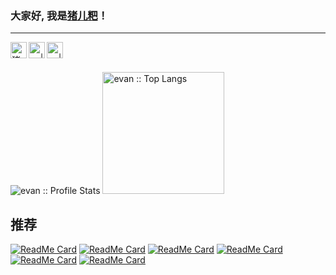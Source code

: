 ### 大家好, 我是[猪儿粑](https://aifeel.cn)！
---
<a href="http://weibo.com/">
  <img align="left" alt="猪儿粑 | 新浪微博" width="26px" src="https://cdn.aifeel.top/home/icon/weibo.svg" />
</a>
<a href="https://twitter.com/">
  <img align="left" alt="-- | Twitter" width="26px" src="https://cdn.aifeel.top/home/icon/Twitter.svg" />
</a>
<a href="https://t.me/">
  <img align="left" alt="-- | Telegram Channel" width="26px" src="https://cdn.aifeel.top/home/icon/Telegram.svg" />
</a>

<br />
<br />
<p align="left">
  <img heigth="195" src="https://github-readme-stats.vercel.app/api?username=yonglinzhu&show_icons=true&theme=synthwave" alt="evan :: Profile Stats" />
  <img height="195" src="https://github-readme-stats.vercel.app/api/top-langs/?username=yonglinzhu&langs_count=10&theme=synthwave&layout=compact" alt="evan :: Top Langs" />
</p>

## 推荐
<p align="left">

[![ReadMe Card](https://github-readme-stats.vercel.app/api/pin/?username=yonglinzhu&repo=xxx&theme=radical)](https://xxx)
[![ReadMe Card](https://github-readme-stats.vercel.app/api/pin/?username=yonglinzhu&repo=xxx&theme=dracula)](https://xxx)
[![ReadMe Card](https://github-readme-stats.vercel.app/api/pin/?username=yonglinzhu&repo=xxx&theme=gruvbox)](https://xxx)
[![ReadMe Card](https://github-readme-stats.vercel.app/api/pin/?username=yonglinzhu&repo=xxx&theme=synthwave)](https://xxx)
[![ReadMe Card](https://github-readme-stats.vercel.app/api/pin/?username=yonglinzhu&repo=xxx&theme=cobalt)](https://xxx)
[![ReadMe Card](https://github-readme-stats.vercel.app/api/pin/?username=yonglinzhu&repo=xxx&theme=merko)](https://xxx)
</p>
